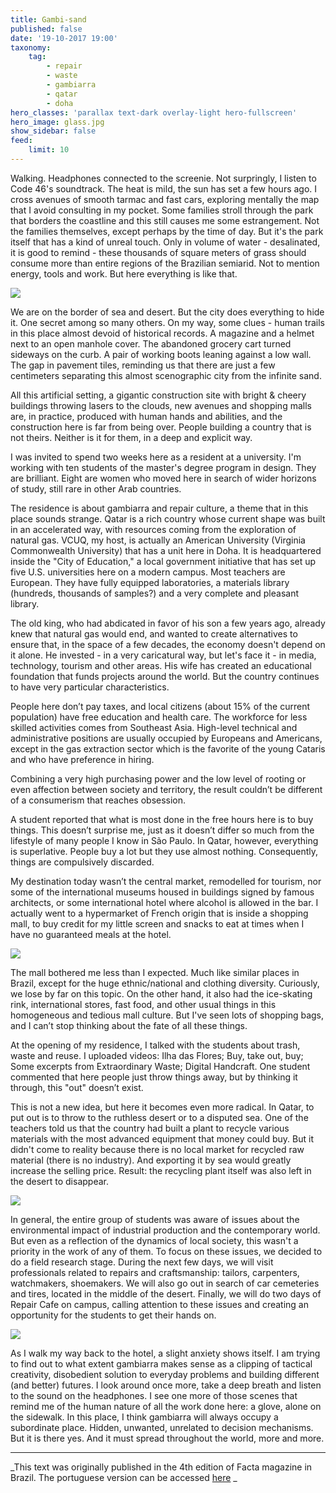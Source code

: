```yaml
---
title: Gambi-sand
published: false
date: '19-10-2017 19:00'
taxonomy:
    tag:
        - repair
        - waste
        - gambiarra
        - qatar
        - doha
hero_classes: 'parallax text-dark overlay-light hero-fullscreen'
hero_image: glass.jpg
show_sidebar: false
feed:
    limit: 10
---
```


Walking. Headphones connected to the screenie. Not surpringly, I listen to Code 46's soundtrack. The heat is mild, the sun has set a few hours ago. I cross avenues of smooth tarmac and fast cars, exploring mentally the map that I avoid consulting in my pocket. Some families stroll through the park that borders the coastline and this still causes me some estrangement. Not the families themselves, except perhaps by the time of day. But it's the park itself that has a kind of unreal touch. Only in volume of water - desalinated, it is good to remind - these thousands of square meters of grass should consume more than entire regions of the Brazilian semiarid. Not to mention energy, tools and work. But here everything is like that.

![](cars.jpg)

We are on the border of sea and desert. But the city does everything to hide it. One secret among so many others. On my way, some clues - human trails in this place almost devoid of historical records. A magazine and a helmet next to an open manhole cover. The abandoned grocery cart turned sideways on the curb. A pair of working boots leaning against a low wall. The gap in pavement tiles, reminding us that there are just a few centimeters separating this almost scenographic city from the infinite sand.

All this artificial setting, a gigantic construction site with bright & cheery buildings throwing lasers to the clouds, new avenues and shopping malls are, in practice, produced with human hands and abilities, and the construction here is far from being over. People building a country that is not theirs. Neither is it for them, in a deep and explicit way.

I was invited to spend two weeks here as a resident at a university. I'm working with ten students of the master's degree program in design. They are brilliant. Eight are women who moved here in search of wider horizons of study, still rare in other Arab countries.

The residence is about gambiarra and repair culture, a theme that in this place sounds strange. Qatar is a rich country whose current shape was built in an accelerated way, with resources coming from the exploration of natural gas. VCUQ, my host, is actually an American University (Virginia Commonwealth University) that has a unit here in Doha. It is headquartered inside the "City of Education," a local government initiative that has set up five U.S. universities here on a modern campus. Most teachers are European. They have fully equipped laboratories, a materials library (hundreds, thousands of samples?) and a very complete and pleasant library.

The old king, who had abdicated in favor of his son a few years ago, already knew that natural gas would end, and wanted to create alternatives to ensure that, in the space of a few decades, the economy doesn't depend on it alone. He invested - in a very caricatural way, but let's face it - in media, technology, tourism and other areas. His wife has created an educational foundation that funds projects around the world. But the country continues to have very particular characteristics.

People here don’t pay taxes, and local citizens (about 15% of the current population) have free education and health care. The workforce for less skilled activities comes from Southeast Asia. High-level technical and administrative positions are usually occupied by Europeans and Americans, except in the gas extraction sector which is the favorite of the young Cataris and who have preference in hiring.

Combining a very high purchasing power and the low level of rooting or even affection between society and territory, the result couldn’t be different of a consumerism that reaches obsession.

A student reported that what is most done in the free hours here is to buy things. This doesn’t surprise me, just as it doesn’t differ so much from the lifestyle of many people I know in São Paulo. In Qatar, however, everything is superlative. People buy a lot but they use almost nothing. Consequently, things are compulsively discarded.

My destination today wasn’t the central market, remodelled for tourism, nor some of the international museums housed in buildings signed by famous architects, or some international hotel where alcohol is allowed in the bar. I actually went to a hypermarket of French origin that is inside a shopping mall, to buy credit for my little screen and snacks to eat at times when I have no guaranteed meals at the hotel.

![](skilled-hands.jpg)

The mall bothered me less than I expected. Much like similar places in Brazil, except for the huge ethnic/national and clothing diversity. Curiously, we lose by far on this topic. On the other hand, it also had the ice-skating rink, international stores, fast food, and other usual things in this homogeneous and tedious mall culture. But I've seen lots of shopping bags, and I can’t stop thinking about the fate of all these things.

At the opening of my residence, I talked with the students about trash, waste and reuse. I uploaded videos: Ilha das Flores; Buy, take out, buy; Some excerpts from Extraordinary Waste; Digital Handcraft. One student commented that here people just throw things away, but by thinking it through, this "out" doesn’t exist.

This is not a new idea, but here it becomes even more radical. In Qatar, to put out is to throw to the ruthless desert or to a disputed sea. One of the teachers told us that the country had built a plant to recycle various materials with the most advanced equipment that money could buy. But it didn't come to reality because there is no local market for recycled raw material (there is no industry). And exporting it by sea would greatly increase the selling price. Result: the recycling plant itself was also left in the desert to disappear.

![](ideas.jpg)

In general, the entire group of students was aware of issues about the environmental impact of industrial production and the contemporary world. But even as a reflection of the dynamics of local society, this wasn't a priority in the work of any of them. To focus on these issues, we decided to do a field research stage. During the next few days, we will visit professionals related to repairs and craftsmanship: tailors, carpenters, watchmakers, shoemakers. We will also go out in search of car cemeteries and tires, located in the middle of the desert. Finally, we will do two days of Repair Cafe on campus, calling attention to these issues and creating an opportunity for the students to get their hands on.

![](tiresome.jpg)

As I walk my way back to the hotel, a slight anxiety shows itself. I am trying to find out to what extent gambiarra makes sense as a clipping of tactical creativity, disobedient solution to everyday problems and building different (and better) futures. I look around once more, take a deep breath and listen to the sound on the headphones. I see one more of those scenes that remind me of the human nature of all the work done here: a glove, alone on the sidewalk. In this place, I think gambiarra will always occupy a subordinate place. Hidden, unwanted, unrelated to decision mechanisms. But it is there yes. And it must spread throughout the world, more and more.

---

_This text was originally published in the 4th edition of Facta magazine in Brazil. The portuguese version can be accessed [here](https://medium.com/@felipefonseca/gambiareia-a3c7f6156bfe) _